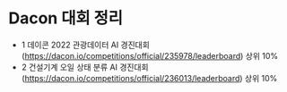 # Dacon 대회 정리

- 1 데이콘 2022 관광데이터 AI 경진대회 (https://dacon.io/competitions/official/235978/leaderboard) 상위 10%
- 2 건설기계 오일 상태 분류 AI 경진대회 (https://dacon.io/competitions/official/236013/leaderboard) 상위 10%

